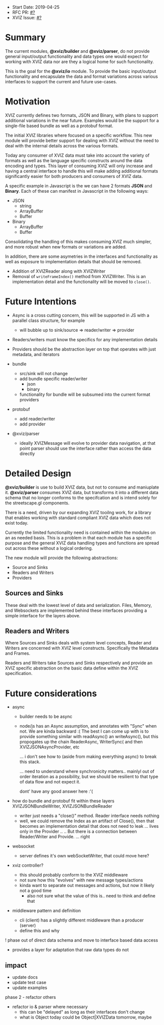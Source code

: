 - Start Date: 2019-04-25
- RFC PR: [#?](https://github.com/uber/xviz/pull/?)
- XVIZ Issue: [#?](https://github.com/uber/xviz/issues/?)

# Summary

The current modules, **@xviz/builder** and **@xviz/parser**, do not provide general input/output
functionality and data types one would expect for working with XVIZ data nor are they a logical home
for such functionality.

This is the goal for the **@xviz/io** module. To provide the basic input/output functionality and
encapsulate the data and format variations across various interfaces to support the current and
future use-cases.

# Motivation

XVIZ currently defines two formats, JSON and Binary, with plans to support additional variations in
the near future. Examples would be the support for a single-file based bundle as well as a protobuf
format.

The initial XVIZ libraries where focused on a specific workflow. This new module will provide better
support for dealing with XVIZ without the need to deal with the internal details across the various
formats.

Today any consumer of XVIZ data must take into account the variety of formats as well as the
language specific constructs around the data encoding and types. This layer of consuming XVIZ will
only increase and having a central interface to handle this will make adding additional formats
significantly easier for both producers and consumers of XVIZ data.

A specific example in Javascript is the we can have 2 formats **JSON** and **Binary**. Each of these
can manifest in Javascript in the following ways:

- JSON
  - string
  - ArrayBuffer
  - Buffer
- Binary
  - ArrayBuffer
  - Buffer

Consolidating the handling of this makes consuming XVIZ much simpler, and more robust when new
formats or variations are added.

In addition, there are some asymetries in the interfaces and functionality as well as exposure to
implementation details that should be removed.

- Addition of XVIZReader along with XVIZWriter
- Removal of `writeFrameIndex()` method from XVIZWriter. This is an implementation detail and the
  functionality will be moved to `close()`.

# Future Intentions

- Async is a cross cutting concern, this will be supported in JS with a parallel class structure,
  for example

  - will bubble up to sink/source => reader/writer => provider

- Readers/writers must know the specifics for any implementation details
- Providers should be the abstraction layer on top that operates with just metadata, and iterators

- bundle

  - src/sink will not change
  - add bundle specific reader/writer
    - json
    - binary
  - functionality for bundle will be subsumed into the current format providers

- protobuf

  - add reader/writer
  - add provider

- @xviz/parser
  - ideally XVIZMessage will evolve to provider data navigation, at that point parser should use the
    interface rather than access the data directly

# Detailed Design

**@xviz/builder** is use to build XVIZ data, but not to consume and maniuplate it. **@xviz/parser**
consumes XVIZ data, but transforms it into a different data schema that no longer conforms to the
specifcation and is intend solely for the streetscape.gl components.

There is a need, driven by our expanding XVIZ tooilng work, for a library that enables working with
standard compliant XVIZ data which does not exist today.

Currently the limited functionality need is contained within the modules on an as needed basis. This
is a problem in that each module has a specific purpose and the general XVIZ data handling types and
functions are spread out across these without a logical ordering.

The new module will provide the following abstractions:

- Source and Sinks
- Readers and Writers
- Providers

## Sources and Sinks

These deal with the lowest level of data and serialization. Files, Memory, and Websockets are
implemented behind these interfaces providing a simple interface for the layers above.

## Readers and Writers

Where Sources and Sinks deals with system level concepts, Reader and Writers are concerned with XVIZ
level constructs. Specifically the Metadata and Frames.

Readers and Writers take Sources and Sinks respectively and provide an XVIZ specific abstraction on
the basic data define within the XVIZ specification.

# Future considerations

- async

  - builder needs to be async
  - node/js has an Async assumption, and annotates with "Sync" when not. We are kinda backward :(
    The best I can come up with is to provide something similar with readAsync() an writeAsync(),
    but this propogates up the chain ReaderAsync, WriterSync( and then XVIZJSONAsyncProvider, etc

    ... i don't see how to (aside from making everything async) to break this stack.

    ... need to understand where synchronicity matters.. mainlyl out of order iteration as a
    possibility, but we should be resilient to that type of data flow and not expect it.

    dont' have any good answer here :'(

- how do bundle and protobuf fit within these layers XVIZJSONBundleWriter, XVIZJSONBundleReader
  - writer just needs a "close()" method. Reader interface needs nothing
  - well, we could remove the Index as an artifact of Close(), then that becomes an implementation
    detail that does not need to leak ... lives only in the Provider .. .. But there is a connection
    between Reader/Writer and Provide. ... right
- websocket

  - server defines it's own webSocketWriter, that could move here?

- xviz controller?

  - this should probably conform to the XVIZ middleware
  - not sure how this "evolves" with new message types/actions
  - kinda want to separate out messages and actions, but now it likely not a good time
    - also not sure what the value of this is.. need to think and define that

- middleware pattern and definition
  - cli (client) has a slightly different middleware than a producer (server)
  - define this and why

! phase out of direct data schema and move to interface based data access

- provides a layer for adaptation that raw data types do not

## impact

- update docs
- update test case
- update examples

phase 2 - refactor others

- refactor io & parser where necessary
  - this can be "delayed" as long as their interfaces don't change
  - what is Object today could be Object|XVIZData tomorrow, maybe
